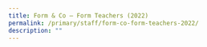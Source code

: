 ```yaml
---
title: Form & Co – Form Teachers (2022)
permalink: /primary/staff/form-co-form-teachers-2022/
description: ""
---
```

